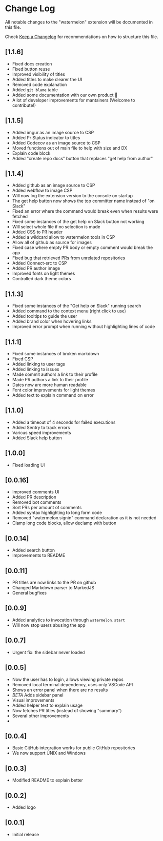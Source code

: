 # Change Log

All notable changes to the "watermelon" extension will be documented in this file.

Check [Keep a Changelog](http://keepachangelog.com/) for recommendations on how to structure this file.

## [1.1.6]
- Fixed docs creation
- Fixed button reuse
- Improved visibility of titles
- Added titles to make clearer the UI
- Removed code explanation
- Added ```git blame``` table
- Added some documentation with our own product 🍉
- A lot of developer improvements for mantainers (Welcome to contribute!)
## [1.1.5]
- Added imgur as an image source to CSP
- Added Pr Status indicator to titles
- Added Codecov as an image source to CSP
- Moved functions out of main file to help with size and DX
- Explain code block
- Added "create repo docs" button that replaces "get help from author"

## [1.1.4]
- Added github as an image source to CSP
- Added webflow to image CSP
- Will now log the extension version to the console on startup
- The get help button now shows the top committer name instead of "on Slack"
- Fixed an error where the command would break even when results were fetched
- Fixed some instances of the get help on Slack button not working
- Will select whole file if no selection is made
- Added CSS to PR header
- Added a wildcard allow to watermelon.tools in CSP
- Allow all of github as source for images
- Fixed case where empty PR body or empty comment would break the app
- Fixed bug that retrieved PRs from unrelated repositories
- Added Connect-src to CSP
- Added PR author image
- Improved fonts on light themes
- Controlled dark theme colors 

## [1.1.3]
- Fixed some instances of the "Get help on Slack" running search
- Added command to the context menu (right click to use)
- Added tooltips to guide the user
- Added brand color when hovering links
- Improved error prompt when running without highlighting lines of code

## [1.1.1]
- Fixed some instances of broken markdown
- Fixed CSP 
- Added linking to user tags
- Added linking to issues
- Made commit authors a link to their profile
- Made PR authors a link to their profile
- Dates now are more human readable
- Font color improvements for light themes 
- Added text to explain command on error

## [1.1.0]
- Added a timeout of 4 seconds for failed executions
- Added Sentry to track errors
- Various speed improvements
- Added Slack help button

## [1.0.0]
- Fixed loading UI

## [0.0.16]
- Improved comments UI
- Added PR description
- Removed bot comments
- Sort PRs per amount of comments
- Added syntax highlighting to long form code 
- Removed "watermelon.signin" command declaration as it is not needed
- Clamp long code blocks, allow declamp with button

## [0.0.14]
- Added search button
- Improvements to README 

## [0.0.11]
- PR titles are now links to the PR on github
- Changed Markdown parser to MarkedJS
- General bugfixes

## [0.0.9]
- Added analytics to invocation through ``watermelon.start``
- Will now stop users abusing the app

## [0.0.7]
- Urgent fix: the sidebar never loaded

## [0.0.5]
- Now the user has to login, allows viewing private repos
- Removed local terminal dependency, uses only VSCode API
- Shows an error panel when there are no results
- *BETA* Adds sidebar panel
- Visual improvements
- Added helper text to explain usage
- Now fetches PR titles (instead of showing "summary")
- Several other improvements
- 
## [0.0.4]
- Basic GitHub integration works for public GitHub repositories
- We now support UNIX and Windows

## [0.0.3]

- Modified README to explain better

## [0.0.2]

- Added logo

## [0.0.1]

- Initial release

